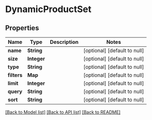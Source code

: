 # DynamicProductSet
## Properties

Name | Type | Description | Notes
------------ | ------------- | ------------- | -------------
**name** | **String** |  | [optional] [default to null]
**size** | **Integer** |  | [optional] [default to null]
**type** | **String** |  | [optional] [default to null]
**filters** | **Map** |  | [optional] [default to null]
**limit** | **Integer** |  | [optional] [default to null]
**query** | **String** |  | [optional] [default to null]
**sort** | **String** |  | [optional] [default to null]

[[Back to Model list]](../index.md#documentation-for-models) [[Back to API list]](../index.md#documentation-for-api-endpoints) [[Back to README]](../index.md)

